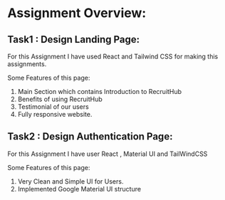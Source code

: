 # Assignment Overview:

## Task1 : Design Landing Page: 

For this Assignment I have used React and Tailwind CSS for making this assignments. <br/>

Some Features of this page:
1) Main Section which contains Introduction to RecruitHub
2) Benefits of using RecruitHub
3) Testimonial of our users
4) Fully responsive website.

## Task2 : Design Authentication Page:

For this Assignment I have user React , Material UI and TailWindCSS <br/>

Some Features of this page: <br/>
1) Very Clean and Simple UI for Users.
2) Implemented Google Material UI structure



